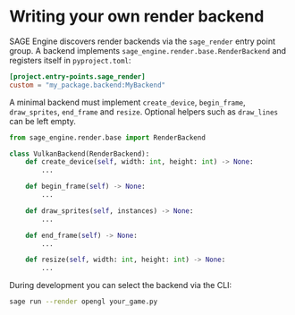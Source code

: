 # Writing your own render backend

SAGE Engine discovers render backends via the `sage_render` entry point group. A backend
implements `sage_engine.render.base.RenderBackend` and registers itself in
`pyproject.toml`:

```toml
[project.entry-points.sage_render]
custom = "my_package.backend:MyBackend"
```

A minimal backend must implement `create_device`, `begin_frame`,
`draw_sprites`, `end_frame` and `resize`. Optional helpers such as
`draw_lines` can be left empty.

```python
from sage_engine.render.base import RenderBackend

class VulkanBackend(RenderBackend):
    def create_device(self, width: int, height: int) -> None:
        ...

    def begin_frame(self) -> None:
        ...

    def draw_sprites(self, instances) -> None:
        ...

    def end_frame(self) -> None:
        ...

    def resize(self, width: int, height: int) -> None:
        ...
```

During development you can select the backend via the CLI:

```bash
sage run --render opengl your_game.py
```
